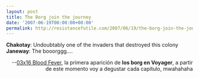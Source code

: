 ```yaml
---
layout: post
title: The Borg join the journey
date: '2007-06-19T00:00:00+00:00'
permalink: http://resistancefutile.com/2007/06/19/the-borg-join-the-journey/
---
```

<p class="frase"><strong>Chakotay</strong>: Undoubtably one of the invaders that destroyed this colony 
<strong>Janeway</strong>: The booorggg.... </p><p align="right">--<a href="http://www.tv.com/star-trek-voyager/blood-fever/episode/10697/summary.html">03x16 Blood Fever</a>, la primera aparición de <strong>los borg en Voyager</strong>, a partir de este momento voy a degustar cada capítulo, mwahahaha</p>
